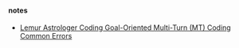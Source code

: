#### notes
- [Lemur Astrologer Coding
Goal-Oriented Multi-Turn (MT) Coding
Common Errors
](https://docs.google.com/document/d/1FcXGE44iNS53PWxrfdtMW7ot1Xto08Rc1SpzBQYGiaM/edit?tab=t.0) 